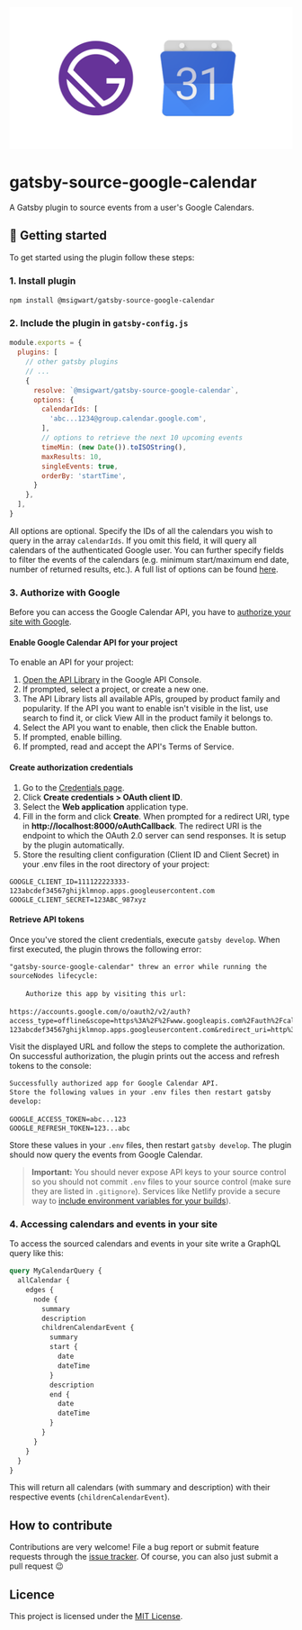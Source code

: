 ![plugin image](image.png)

# gatsby-source-google-calendar

A Gatsby plugin to source events from a user's Google Calendars. 

## 🚀 Getting started

To get started using the plugin follow these steps:

### 1. Install plugin

```shell
npm install @msigwart/gatsby-source-google-calendar
```

### 2. Include the plugin in `gatsby-config.js`

```javascript
module.exports = {
  plugins: [
    // other gatsby plugins
    // ...
    {
      resolve: `@msigwart/gatsby-source-google-calendar`,
      options: {
        calendarIds: [
          'abc...1234@group.calendar.google.com',
        ],
        // options to retrieve the next 10 upcoming events
        timeMin: (new Date()).toISOString(),
        maxResults: 10,
        singleEvents: true,
        orderBy: 'startTime',
      }
    },
  ],
}
```

All options are optional. 
Specify the IDs of all the calendars you wish to query in the array `calendarIds`.
If you omit this field, it will query all calendars of the authenticated Google user.
You can further specify fields to filter the events of the calendars 
(e.g. minimum start/maximum end date, number of returned results, etc.).
A full list of options can be found [here](https://developers.google.com/calendar/v3/reference/events/list).

### 3. Authorize with Google

Before you can access the Google Calendar API, you have to 
[authorize your site with Google](https://developers.google.com/identity/protocols/oauth2/web-server).

#### Enable Google Calendar API for your project
To enable an API for your project:

1. [Open the API Library](https://console.developers.google.com/apis/library) in the Google API Console.
2. If prompted, select a project, or create a new one.
3. The API Library lists all available APIs, grouped by product family and popularity. If the API you want to enable isn't visible in the list, use search to find it, or click View All in the product family it belongs to.
4. Select the API you want to enable, then click the Enable button.
5. If prompted, enable billing.
6. If prompted, read and accept the API's Terms of Service.

#### Create authorization credentials
1. Go to the [Credentials page](https://console.developers.google.com/apis/credentials).
2. Click **Create credentials > OAuth client ID**.
3. Select the **Web application** application type.
4. Fill in the form and click **Create**. 
When prompted for a redirect URI, type in **ht<span>tp://</span>localhost:8000/oAuthCallback**.
The redirect URI is the endpoint to which the OAuth 2.0 server can send responses.
It is setup by the plugin automatically.
5. Store the resulting client configuration (Client ID and Client Secret) in your .env files in the 
root directory of your project:

```text
GOOGLE_CLIENT_ID=111122223333-123abcdef34567ghijklmnop.apps.googleusercontent.com
GOOGLE_CLIENT_SECRET=123ABC_987xyz
```

#### Retrieve API tokens
Once you've stored the client credentials, execute `gatsby develop`. 
When first executed, the plugin throws the following error:

```text
"gatsby-source-google-calendar" threw an error while running the sourceNodes lifecycle:

    Authorize this app by visiting this url:

https://accounts.google.com/o/oauth2/v2/auth?access_type=offline&scope=https%3A%2F%2Fwww.googleapis.com%2Fauth%2Fcalendar.readonly&response_type=code&client_id=111122223333-123abcdef34567ghijklmnop.apps.googleusercontent.com&redirect_uri=http%3A%2F%2Flocalhost%3A8000%2FoAuthCallback
```

Visit the displayed URL and follow the steps to complete the authorization.
On successful authorization, the plugin prints out the access and refresh tokens to the console:

```text
Successfully authorized app for Google Calendar API.
Store the following values in your .env files then restart gatsby develop:

GOOGLE_ACCESS_TOKEN=abc...123
GOOGLE_REFRESH_TOKEN=123...abc
```

Store these values in your `.env` files, then restart `gatsby develop`.
The plugin should now query the events from Google Calendar.

> **Important:** You should never expose API keys to your source control
> so you should not commit `.env` files to your source control 
> (make sure they are listed in `.gitignore`). 
> Services like Netlify provide a secure way to [include environment variables
> for your builds](https://www.netlify.com/docs/continuous-deployment/#build-environment-variables)).

### 4. Accessing calendars and events in your site
To access the sourced calendars and events in your site write a GraphQL query like this:
```graphql
query MyCalendarQuery {
  allCalendar {
    edges {
      node {
        summary
        description
        childrenCalendarEvent {
          summary
          start {
            date
            dateTime
          }
          description
          end {
            date
            dateTime
          }
        }
      }
    }
  }
}
```
This will return all calendars (with summary and description) with their 
respective events (`childrenCalendarEvent`).

## How to contribute
Contributions are very welcome!
File a bug report or submit feature requests through the [issue tracker](https://github.com/msigwart/gatsby-source-google-calendar/issues). 
Of course, you can also just submit a pull request 😉

## Licence
This project is licensed under the [MIT License](LICENSE).

